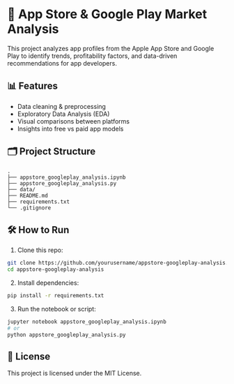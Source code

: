 # 📱 App Store & Google Play Market Analysis

This project analyzes app profiles from the Apple App Store and Google Play to identify trends, profitability factors, and data-driven recommendations for app developers.

## 📊 Features

- Data cleaning & preprocessing
- Exploratory Data Analysis (EDA)
- Visual comparisons between platforms
- Insights into free vs paid app models

## 🗂 Project Structure

```
.
├── appstore_googleplay_analysis.ipynb
├── appstore_googleplay_analysis.py
├── data/
├── README.md
├── requirements.txt
└── .gitignore
```

## 🛠 How to Run

1. Clone this repo:
```bash
git clone https://github.com/yourusername/appstore-googleplay-analysis.git
cd appstore-googleplay-analysis
```

2. Install dependencies:
```bash
pip install -r requirements.txt
```

3. Run the notebook or script:
```bash
jupyter notebook appstore_googleplay_analysis.ipynb
# or
python appstore_googleplay_analysis.py
```

## 📄 License

This project is licensed under the MIT License.
